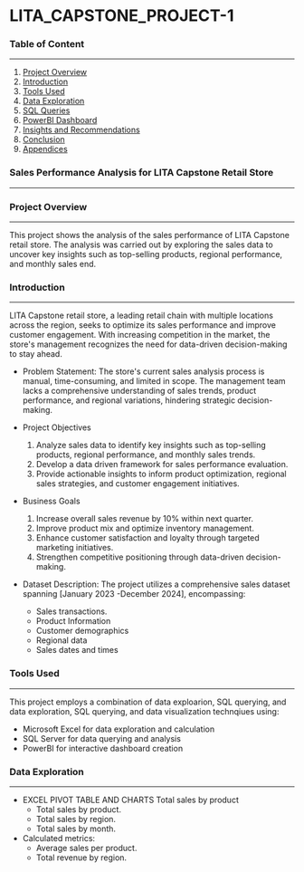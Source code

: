 # LITA_CAPSTONE_PROJECT-1

### Table of Content
---
1. [Project Overview](#project-overview)
2. [Introduction](#introduction)
3. [Tools Used](#tools-used)
4. [Data Exploration](#data-exploration)
5. [SQL Queries](#sql-queries)
6. [PowerBI Dashboard](#powerbi-dashboard)
7. [Insights and Recommendations](#insights-and-recommendations)
8. [Conclusion](#conclusion)
9. [Appendices](#appendices)

### Sales Performance Analysis for LITA Capstone Retail Store
---
### Project Overview
---
This project shows the analysis of the sales performance of LITA Capstone retail store. The analysis was carried out by exploring the sales data to uncover key insights such as top-selling products, regional performance, and monthly sales end.

### Introduction
---
LITA Capstone retail store, a leading retail chain with multiple locations across the region, seeks to optimize its sales performance and improve customer engagement. With increasing competition in the market, the store's management recognizes the need for data-driven decision-making to stay ahead.

- Problem Statement: 
The store's current sales analysis process is manual, time-consuming, and limited in scope. The management team lacks a comprehensive understanding of sales trends, product performance, and regional variations, hindering strategic decision-making.

- Project Objectives
  1. Analyze sales data to identify key insights such as top-selling products, regional performance, and monthly sales trends.
  2.   Develop a data driven framework for sales performance evaluation.
  3.   Provide actionable insights to inform product optimization, regional sales strategies, and customer engagement initiatives.

- Business Goals
  1. Increase overall sales revenue by 10% within next quarter.
  2. Improve product mix and optimize inventory management.
  3. Enhance customer satisfaction and loyalty through targeted marketing initiatives.
  4. Strengthen competitive positioning through data-driven decision-making.

- Dataset Description:
  The project utilizes a comprehensive sales dataset spanning [January 2023 -December 2024], encompassing:
  - Sales transactions.
  - Product Information
  - Customer demographics
  - Regional data
  - Sales dates and times

### Tools Used
---
This project employs a combination of data exploarion, SQL querying, and data exploration, SQL querying, and data visualization technqiues using:
- Microsoft Excel for data exploration and calculation
- SQL Server for data querying and analysis
- PowerBI for interactive dashboard creation

### Data Exploration
---
- EXCEL PIVOT TABLE AND CHARTS Total sales by product
   - Total sales by product.
   - Total sales by region.
   - Total sales by month. 
- Calculated metrics:
   - Average sales per product.
   - Total revenue by region.
